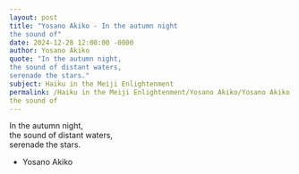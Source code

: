 ```yaml
---
layout: post
title: "Yosano Akiko - In the autumn night  
the sound of"
date: 2024-12-28 12:00:00 -0000
author: Yosano Akiko
quote: "In the autumn night,  
the sound of distant waters,  
serenade the stars."
subject: Haiku in the Meiji Enlightenment
permalink: /Haiku in the Meiji Enlightenment/Yosano Akiko/Yosano Akiko - In the autumn night  
the sound of
---
```


In the autumn night,  
the sound of distant waters,  
serenade the stars.

- Yosano Akiko
